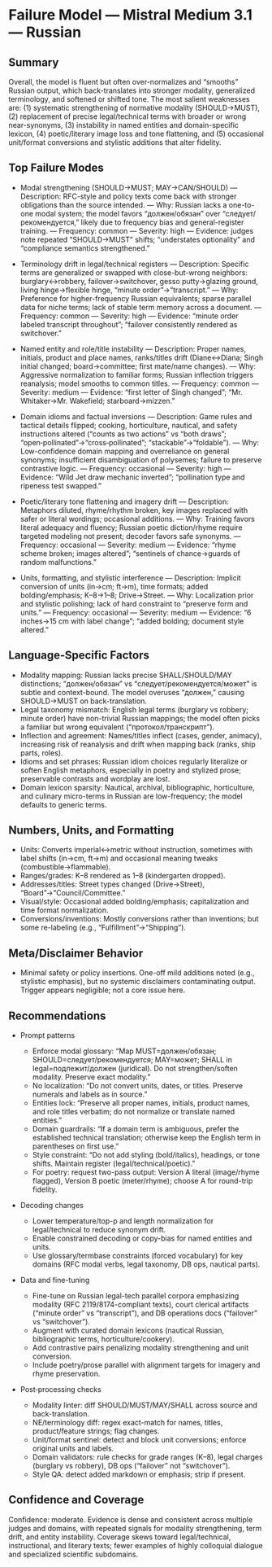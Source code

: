 # Failure Model — Mistral Medium 3.1 — Russian

## Summary
Overall, the model is fluent but often over-normalizes and “smooths” Russian output, which back-translates into stronger modality, generalized terminology, and softened or shifted tone. The most salient weaknesses are: (1) systematic strengthening of normative modality (SHOULD→MUST), (2) replacement of precise legal/technical terms with broader or wrong near-synonyms, (3) instability in named entities and domain-specific lexicon, (4) poetic/literary image loss and tone flattening, and (5) occasional unit/format conversions and stylistic additions that alter fidelity.

## Top Failure Modes
- Modal strengthening (SHOULD→MUST; MAY→CAN/SHOULD)
  — Description: RFC-style and policy texts come back with stronger obligations than the source intended.
  — Why: Russian lacks a one-to-one modal system; the model favors “должен/обязан” over “следует/рекомендуется,” likely due to frequency bias and general-register training.
  — Frequency: common
  — Severity: high
  — Evidence: judges note repeated “SHOULD→MUST” shifts; “understates optionality” and “compliance semantics strengthened.”

- Terminology drift in legal/technical registers
  — Description: Specific terms are generalized or swapped with close-but-wrong neighbors: burglary↔robbery, failover→switchover, gesso putty→glazing ground, living hinge→flexible hinge, “minute order”→“transcript.”
  — Why: Preference for higher-frequency Russian equivalents; sparse parallel data for niche terms; lack of stable term memory across a document.
  — Frequency: common
  — Severity: high
  — Evidence: “minute order labeled transcript throughout”; “failover consistently rendered as switchover.”

- Named entity and role/title instability
  — Description: Proper names, initials, product and place names, ranks/titles drift (Diane↔Diana; Singh initial changed; board→committee; first mate/name changes).
  — Why: Aggressive normalization to familiar forms; Russian inflection triggers reanalysis; model smooths to common titles.
  — Frequency: common
  — Severity: medium
  — Evidence: “first letter of Singh changed”; “Mr. Whitaker→Mr. Wakefield; starboard→mizzen.”

- Domain idioms and factual inversions
  — Description: Game rules and tactical details flipped; cooking, horticulture, nautical, and safety instructions altered (“counts as two actions” vs “both draws”; “open‑pollinated”→“cross‑pollinated”; “stackable”→“foldable”).
  — Why: Low-confidence domain mapping and overreliance on general synonyms; insufficient disambiguation of polysemes; failure to preserve contrastive logic.
  — Frequency: occasional
  — Severity: high
  — Evidence: “Wild Jet draw mechanic inverted”; “pollination type and ripeness test swapped.”

- Poetic/literary tone flattening and imagery drift
  — Description: Metaphors diluted, rhyme/rhythm broken, key images replaced with safer or literal wordings; occasional additions.
  — Why: Training favors literal adequacy and fluency; Russian poetic diction/rhyme require targeted modeling not present; decoder favors safe synonyms.
  — Frequency: occasional
  — Severity: medium
  — Evidence: “rhyme scheme broken; images altered”; “sentinels of chance→guards of random malfunctions.”

- Units, formatting, and stylistic interference
  — Description: Implicit conversion of units (in→cm; ft→m), time formats; added bolding/emphasis; K–8→1–8; Drive→Street.
  — Why: Localization prior and stylistic polishing; lack of hard constraint to “preserve form and units.”
  — Frequency: occasional
  — Severity: medium
  — Evidence: “6 inches→15 cm with label change”; “added bolding; document style altered.”

## Language‑Specific Factors
- Modality mapping: Russian lacks precise SHALL/SHOULD/MAY distinctions; “должен/обязан” vs “следует/рекомендуется/может” is subtle and context-bound. The model overuses “должен,” causing SHOULD→MUST on back-translation.
- Legal taxonomy mismatch: English legal terms (burglary vs robbery; minute order) have non-trivial Russian mappings; the model often picks a familiar but wrong equivalent (“протокол/транскрипт”).
- Inflection and agreement: Names/titles inflect (cases, gender, animacy), increasing risk of reanalysis and drift when mapping back (ranks, ship parts, roles).
- Idioms and set phrases: Russian idiom choices regularly literalize or soften English metaphors, especially in poetry and stylized prose; preservable contrasts and wordplay are lost.
- Domain lexicon sparsity: Nautical, archival, bibliographic, horticulture, and culinary micro-terms in Russian are low-frequency; the model defaults to generic terms.

## Numbers, Units, and Formatting
- Units: Converts imperial↔metric without instruction, sometimes with label shifts (in→cm, ft→m) and occasional meaning tweaks (combustible→flammable).
- Ranges/grades: K–8 rendered as 1–8 (kindergarten dropped).
- Addresses/titles: Street types changed (Drive→Street), “Board”→“Council/Committee.”
- Visual/style: Occasional added bolding/emphasis; capitalization and time format normalization.
- Conversions/inventions: Mostly conversions rather than inventions; but some re-labeling (e.g., “Fulfillment”→“Shipping”).

## Meta/Disclaimer Behavior
- Minimal safety or policy insertions. One-off mild additions noted (e.g., stylistic emphasis), but no systemic disclaimers contaminating output. Trigger appears negligible; not a core issue here.

## Recommendations
- Prompt patterns
  - Enforce modal glossary: “Map MUST=должен/обязан; SHOULD=следует/рекомендуется; MAY=может; SHALL in legal=подлежит/должен (juridical). Do not strengthen/soften modality. Preserve exact modality.”
  - No localization: “Do not convert units, dates, or titles. Preserve numerals and labels as in source.”
  - Entities lock: “Preserve all proper names, initials, product names, and role titles verbatim; do not normalize or translate named entities.”
  - Domain guardrails: “If a domain term is ambiguous, prefer the established technical translation; otherwise keep the English term in parentheses on first use.”
  - Style constraint: “Do not add styling (bold/italics), headings, or tone shifts. Maintain register (legal/technical/poetic).”
  - For poetry: request two-pass output: Version A literal (image/rhyme flagged), Version B poetic (meter/rhyme); choose A for round-trip fidelity.

- Decoding changes
  - Lower temperature/top-p and length normalization for legal/technical to reduce synonym drift.
  - Enable constrained decoding or copy-bias for named entities and units.
  - Use glossary/termbase constraints (forced vocabulary) for key domains (RFC modal verbs, legal taxonomy, DB ops, nautical parts).

- Data and fine-tuning
  - Fine-tune on Russian legal-tech parallel corpora emphasizing modality (RFC 2119/8174-compliant texts), court clerical artifacts (“minute order” vs “transcript”), and DB operations docs (“failover” vs “switchover”).
  - Augment with curated domain lexicons (nautical Russian, bibliographic terms, horticulture/cookery).
  - Add contrastive pairs penalizing modality strengthening and unit conversion.
  - Include poetry/prose parallel with alignment targets for imagery and rhyme preservation.

- Post‑processing checks
  - Modality linter: diff SHOULD/MUST/MAY/SHALL across source and back-translation.
  - NE/terminology diff: regex exact-match for names, titles, product/feature strings; flag changes.
  - Unit/format sentinel: detect and block unit conversions; enforce original units and labels.
  - Domain validators: rule checks for grade ranges (K–8), legal charges (burglary vs robbery), DB ops (“failover” not “switchover”).
  - Style QA: detect added markdown or emphasis; strip if present.

## Confidence and Coverage
Confidence: moderate. Evidence is dense and consistent across multiple judges and domains, with repeated signals for modality strengthening, term drift, and entity instability. Coverage skews toward legal/technical, instructional, and literary texts; fewer examples of highly colloquial dialogue and specialized scientific subdomains.